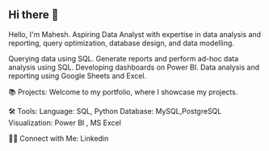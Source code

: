 ## Hi there 👋

Hello, I'm Mahesh. Aspiring Data Analyst with expertise in data analysis and reporting, query optimization, database design, and data modelling.

Querying data using SQL.
Generate reports and perform ad-hoc data analysis using SQL.
Developing dashboards on Power BI.
Data analysis and reporting using Google Sheets and Excel.

📚 Projects:
Welcome to my portfolio, where I showcase my projects.

🛠️ Tools:
Language: SQL, Python
Database:   MySQL,PostgreSQL
Visualization: Power BI , MS Excel

👋🏻 Connect with Me:
Linkedin

